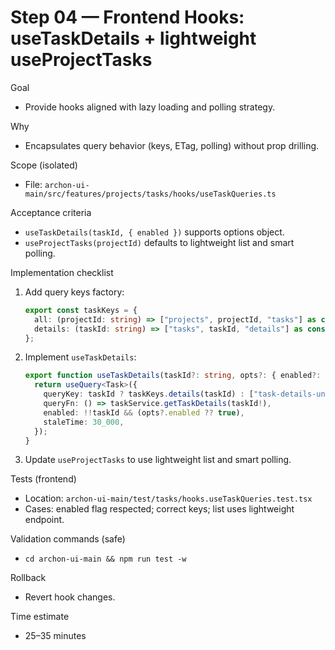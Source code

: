 # Step 04 — Frontend Hooks: useTaskDetails + lightweight useProjectTasks

Goal
- Provide hooks aligned with lazy loading and polling strategy.

Why
- Encapsulates query behavior (keys, ETag, polling) without prop drilling.

Scope (isolated)
- File: `archon-ui-main/src/features/projects/tasks/hooks/useTaskQueries.ts`

Acceptance criteria
- `useTaskDetails(taskId, { enabled })` supports options object.
- `useProjectTasks(projectId)` defaults to lightweight list and smart polling.

Implementation checklist
1) Add query keys factory:
   ```ts
   export const taskKeys = {
     all: (projectId: string) => ["projects", projectId, "tasks"] as const,
     details: (taskId: string) => ["tasks", taskId, "details"] as const,
   };
   ```
2) Implement `useTaskDetails`:
   ```ts
   export function useTaskDetails(taskId?: string, opts?: { enabled?: boolean }) {
     return useQuery<Task>({
       queryKey: taskId ? taskKeys.details(taskId) : ["task-details-undefined"],
       queryFn: () => taskService.getTaskDetails(taskId!),
       enabled: !!taskId && (opts?.enabled ?? true),
       staleTime: 30_000,
     });
   }
   ```
3) Update `useProjectTasks` to use lightweight list and smart polling.

Tests (frontend)
- Location: `archon-ui-main/test/tasks/hooks.useTaskQueries.test.tsx`
- Cases: enabled flag respected; correct keys; list uses lightweight endpoint.

Validation commands (safe)
- `cd archon-ui-main && npm run test -w`

Rollback
- Revert hook changes.

Time estimate
- 25–35 minutes

